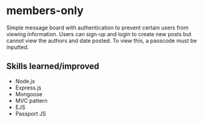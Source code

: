 # members-only
Simple message board with authentication to prevent certain users from viewing information. Users can sign-up and login to create new posts but cannot view the authors and date posted. To view this, a passcode must be inputted. 

## Skills learned/improved

- Node.js
- Express.js
- Mongoose
- MVC pattern
- EJS
- Passport JS
